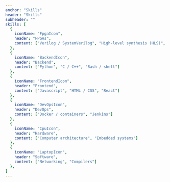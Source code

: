 ```yaml
---
anchor: "Skills"
header: "Skills"
subheader: ""
skills: [
  {
    iconName: "FpgaIcon",
    header: "FPGAs",
    content: ["Verilog / SystemVerilog", "High-level synthesis (HLS)", Vivado / Quartus]
  },
  {
    iconName: "BackendIcon",
    header: "Backend",
    content: ["Python", "C / C++", "Bash / shell"]
  },
  {
    iconName: "FrontendIcon",
    header: "Frontend",
    content: ["Javascript", "HTML / CSS", "React"]
  },
  {
    iconName: "DevOpsIcon",
    header: "DevOps",
    content: ["Docker / containers", "Jenkins"]
  },
  {
    iconName: "CpuIcon",
    header: "Hardware",
    content: ["Computer architecture", "Embedded systems"]
  },
  {
    iconName: "LaptopIcon",
    header: "Software",
    content: ["Networking", "Compilers"]
  },
]
---
```

